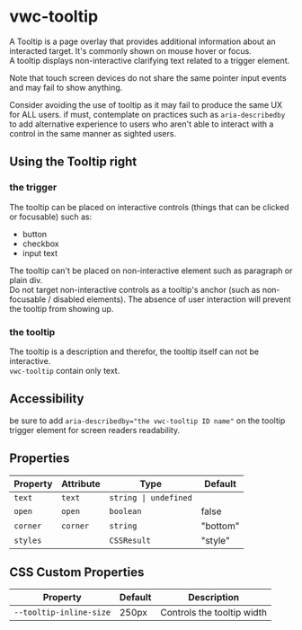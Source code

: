 # vwc-tooltip
A Tooltip is a page overlay that provides additional information about an interacted target. It's commonly shown on mouse hover or focus.  
A tooltip displays non-interactive clarifying text related to a trigger element.  

Note that touch screen devices do not share the same pointer input events and may fail to show anything.

Consider avoiding the use of tooltip as it may fail to produce the same UX for ALL users. if must, contemplate on practices such as `aria-describedby` to add alternative experience to users who aren't able to interact with a control in the same manner as sighted users.


## Using the Tooltip right
### the trigger
The tooltip can be placed on interactive controls (things that can be clicked or focusable) such as:
- button
- checkbox
- input text

The tooltip can't be placed on non-interactive element such as paragraph or plain div.  
Do not target non-interactive controls as a tooltip's anchor (such as non-focusable / disabled elements). The absence of user interaction will prevent the tooltip from showing up.

### the tooltip
The tooltip is a description and therefor, the tooltip itself can not be interactive.  
`vwc-tooltip` contain only text.

## Accessibility
be sure to add `aria-describedby="the vwc-tooltip ID name"` on the tooltip trigger element for screen readers readability.


## Properties
| Property | Attribute     | Type                         | Default    |
|----------|---------------|------------------------------|------------|
| `text`   | `text`        | `string \| undefined` |             |
| `open`   | `open`        | `boolean`                    | false      |
| `corner` | `corner`   | `string`                     | "bottom"   |
| `styles` |               | `CSSResult`                  | "style"    |

## CSS Custom Properties

| Property                | Default | Description                |
|-------------------------|---------|----------------------------|
| `--tooltip-inline-size` | 250px   | Controls the tooltip width |

